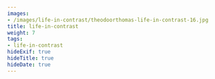 ```yaml
---
images:
- /images/life-in-contrast/theodoorthomas-life-in-contrast-16.jpg
title: life-in-contrast
weight: 7
tags:
- life-in-contrast
hideExif: true
hideTitle: true
hideDate: true
---
```

